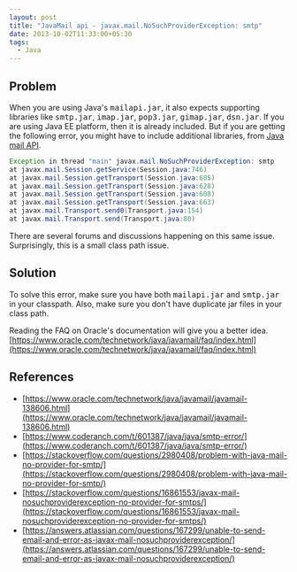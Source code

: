 ```yaml
---
layout: post
title: "JavaMail api - javax.mail.NoSuchProviderException: smtp"
date: 2013-10-02T11:33:00+05:30
tags:
  - Java
---
```


## Problem ##

When you are using Java's <tt>mailapi.jar</tt>, it also expects supporting libraries like <tt>smtp.jar</tt>, <tt>imap.jar</tt>, <tt>pop3.jar</tt>, <tt>gimap.jar</tt>, <tt>dsn.jar</tt>. If you are using Java EE platform, then it is already included. But if you are getting the following error, you might have to include additional libraries, from [Java mail API](https://java.net/projects/javamail/pages/Home/).

```java
Exception in thread "main" javax.mail.NoSuchProviderException: smtp
at javax.mail.Session.getService(Session.java:746)
at javax.mail.Session.getTransport(Session.java:685)
at javax.mail.Session.getTransport(Session.java:628)
at javax.mail.Session.getTransport(Session.java:608)
at javax.mail.Session.getTransport(Session.java:663)
at javax.mail.Transport.send0(Transport.java:154)
at javax.mail.Transport.send(Transport.java:80)
```

There are several forums and discussions happening on this same issue. Surprisingly, this is a small class path issue.

## Solution ##

To solve this error, make sure you have both <tt>mailapi.jar</tt> and <tt>smtp.jar</tt> in your classpath. Also, make sure you don't have duplicate jar files in your class path.

Reading the FAQ on Oracle's documentation will give you a better idea. [https://www.oracle.com/technetwork/java/javamail/faq/index.html](https://www.oracle.com/technetwork/java/javamail/faq/index.html)

## References ##

* [https://www.oracle.com/technetwork/java/javamail/javamail-138606.html](https://www.oracle.com/technetwork/java/javamail/javamail-138606.html)
* [https://www.coderanch.com/t/601387/java/java/smtp-error/](https://www.coderanch.com/t/601387/java/java/smtp-error/)
* [https://stackoverflow.com/questions/2980408/problem-with-java-mail-no-provider-for-smtp/](https://stackoverflow.com/questions/2980408/problem-with-java-mail-no-provider-for-smtp/)
* [https://stackoverflow.com/questions/16861553/javax-mail-nosuchproviderexception-no-provider-for-smtps/](https://stackoverflow.com/questions/16861553/javax-mail-nosuchproviderexception-no-provider-for-smtps/)
* [https://answers.atlassian.com/questions/167299/unable-to-send-email-and-error-as-javax-mail-nosuchproviderexception/](https://answers.atlassian.com/questions/167299/unable-to-send-email-and-error-as-javax-mail-nosuchproviderexception/)
